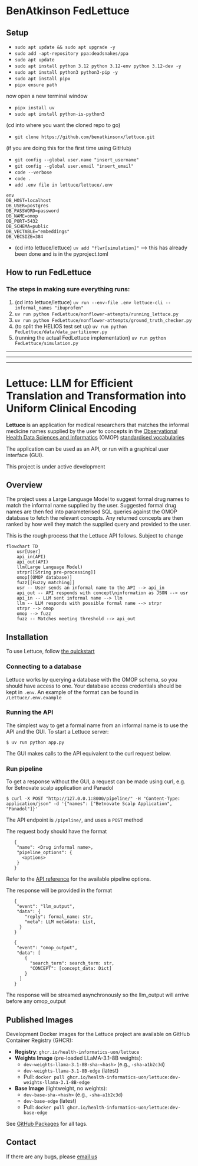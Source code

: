# BenAtkinson FedLettuce

## Setup

- `sudo apt update && sudo apt upgrade -y`
- `sudo add -apt-repository ppa:deadsnakes/ppa`
- `sudo apt update`
- `sudo apt install python 3.12 python 3.12-env python 3.12-dev -y`
- `sudo apt install python3 python3-pip -y`
- `sudo apt install pipx`
- `pipx ensure path`
 
now open a new terminal window
 
- `pipx install uv`
- `sudo apt install python-is-python3`

(cd into where you want the cloned repo to go)

- `git clone https://github.com/benatkinsonx/lettuce.git`

(if you are doing this for the first time using GitHub)

- `git config --global user.name "insert_username"`
- `git config --global user.email "insert_email"`
- `code --verbose`
- `code .`
- `add .env file in lettuce/lettuce/.env`

```
env
DB_HOST=localhost
DB_USER=postgres
DB_PASSWORD=password
DB_NAME=omop
DB_PORT=5432
DB_SCHEMA=public
DB_VECTABLE="embeddings"
DB_VECSIZE=384
```

- (cd into lettuce/lettuce) `uv add "flwr[simulation]"` --> this has already been done and is in the pyproject.toml

## How to run FedLettuce

### The steps in making sure everything runs:

1) (cd into lettuce/lettuce) `uv run --env-file .env lettuce-cli --informal_names "ibuprofen"`
2) `uv run python FedLettuce/nonflower-attempts/running_lettuce.py`
3) `uv run python FedLettuce/nonflower-attempts/ground_truth_checker.py`
4) (to split the HELIOS test set up) `uv run python FedLettuce/data/data_partitioner.py`
5) (running the actual FedLettuce implementation) `uv run python FedLettuce/simulation.py`

---

---

---

# Lettuce: LLM for Efficient Translation and Transformation into Uniform Clinical Encoding 

**Lettuce** is an application for medical researchers that matches the informal medicine names supplied by the user to concepts in the [Observational Health Data Sciences and Informatics](https://www.ohdsi.org) (OMOP) [standardised vocabularies](https://github.com/OHDSI/Vocabulary-v5.0/wiki)

The application can be used as an API, or run with a graphical user interface (GUI).

   This project is under active development

## Overview

The project uses a Large Language Model to suggest formal drug names to match the informal name supplied by the user. Suggested formal drug names are then fed into parameterised SQL queries against the OMOP database to fetch the relevant concepts. Any returned concepts are then ranked by how well they match the supplied query and provided to the user.

This is the rough process that the Lettuce API follows. Subject to change

```mermaid
flowchart TD
    usr[User]
    api_in(API)
    api_out(API)
    llm(Large Language Model)
    strpr[[String pre-processing]]
    omop[(OMOP database)]
    fuzz[[Fuzzy matching]]
    usr -- User sends an informal name to the API --> api_in
    api_out -- API responds with concept\ninformation as JSON --> usr
    api_in -- LLM sent informal name --> llm
    llm -- LLM responds with possible formal name --> strpr
    strpr --> omop
    omop --> fuzz
    fuzz -- Matches meeting threshold --> api_out

```

## Installation

To use Lettuce, follow [the quickstart](https://health-informatics-uon.github.io/lettuce/quickstart)

### Connecting to a database

Lettuce works by querying a database with the OMOP schema, so you should have access to one. Your database access credentials should be kept in `.env`. An example of the format can be found in `/Lettuce/.env.example`

### Running the API

The simplest way to get a formal name from an informal name is to use the API and the GUI. To start a Lettuce server:

```
$ uv run python app.py
```
The GUI makes calls to the API equivalent to the curl request below.

### Run pipeline

To get a response without the GUI, a request can be made using curl, e.g. for Betnovate scalp application and Panadol

```
$ curl -X POST "http://127.0.0.1:8000/pipeline/" -H "Content-Type: application/json" -d '{"names": ["Betnovate Scalp Application", "Panadol"]}'
```

The API endpoint is `/pipeline/`, and uses a `POST` method

The request body should have the format

```
   {
    "name": <Drug informal name>,
    "pipeline_options": {
      <options>
    }
   }
```

Refer to the [API reference](https://health-informatics-uon.github.io/lettuce/api_reference/options/pipeline_options) for the available pipeline options.

The response will be provided in the format

```
   {
    "event": "llm_output",
    "data": {
       "reply": formal_name: str,
       "meta": LLM metadata: List,
     }
   }

   {
    "event": "omop_output",
    "data": [
       {
         "search_term": search_term: str,
         "CONCEPT": [concept_data: Dict]
       }
     ]
   }
```

The response will be streamed asynchronously so the llm_output will arrive before any omop_output

## Published Images
Development Docker images for the Lettuce project are available on GitHub Container Registry (GHCR):

- **Registry**: `ghcr.io/health-informatics-uon/lettuce`
- **Weights Image** (pre-loaded LLaMA-3.1-8B weights):
  - `dev-weights-llama-3.1-8B-sha-<hash>` (e.g., `-sha-a1b2c3d`)
  - `dev-weights-llama-3.1-8B-edge` (latest)
  - Pull: `docker pull ghcr.io/health-informatics-uon/lettuce:dev-weights-llama-3.1-8B-edge`
- **Base Image** (lightweight, no weights):
  - `dev-base-sha-<hash>` (e.g., `-sha-a1b2c3d`)
  - `dev-base-edge` (latest)
  - Pull: `docker pull ghcr.io/health-informatics-uon/lettuce:dev-base-edge`

See [GitHub Packages](https://github.com/Health-Informatics-UoN/lettuce/pkgs/container/lettuce) for all tags.

## Contact

If there are any bugs, please [email us](mailto:james.mitchell-white1@nottingham.ac.uk)
